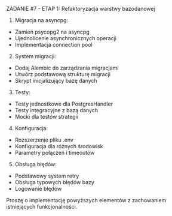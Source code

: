 ZADANIE #7 - ETAP 1: Refaktoryzacja warstwy bazodanowej

1. Migracja na asyncpg:
- Zamień psycopg2 na asyncpg
- Ujednolicenie asynchronicznych operacji
- Implementacja connection pool

2. System migracji:
- Dodaj Alembic do zarządzania migracjami
- Utwórz podstawową strukturę migracji
- Skrypt inicjalizujący bazę danych

3. Testy:
- Testy jednostkowe dla PostgresHandler
- Testy integracyjne z bazą danych
- Mocki dla testów strategii

4. Konfiguracja:
- Rozszerzenie pliku .env
- Konfiguracja dla różnych środowisk
- Parametry połączeń i timeoutów

5. Obsługa błędów:
- Podstawowy system retry
- Obsługa typowych błędów bazy
- Logowanie błędów

Proszę o implementację powyższych elementów z zachowaniem istniejących funkcjonalności.
